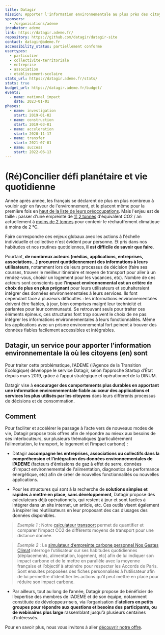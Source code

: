 ```yaml
---
title: Datagir
mission: Apporter l'information environnementale au plus près des citoyens
sponsors:
  - /organisations/ademe
incubator: ademe
link: https://datagir.ademe.fr/
repository: https://github.com/datagir/datagir-site
contact: datagir@ademe.fr
accessibility_status: partiellement conforme
usertypes:
  - particulier
  - collectivite-territoriale
  - entreprise
  - association
  - etablissement-scolaire
stats_url: https://datagir.ademe.fr/stats/
stats: true
budget_url: https://datagir.ademe.fr/budget/
events:
  - name: national_impact
    date: 2023-01-01
phases:
  - name: investigation
    start: 2019-01-02
  - name: construction
    start: 2019-03-01
  - name: acceleration
    start: 2020-11-17
  - name: transfer
    start: 2021-07-01
  - name: success
    start: 2022-06-13
---
```


# (Ré)Concilier défi planétaire et vie quotidienne

Année après année, les français se déclarent de plus en plus nombreux à vouloir agir en faveur de l'environnement, et le placent même pour la première fois en [haut de la liste de leurs préoccupations](https://presse.ademe.fr/2019/12/barometre-les-francais-placent-lenvironnement-pour-la-premiere-fois-en-haut-de-la-liste-de-leurs-preoccupations.html).
Mais l'enjeu est de taille : passer d'une empreinte de [11,2 tonnes](https://www.insee.fr/fr/statistiques/3281683?sommaire=3281778) d'équivalent CO2 / an actuellement à [moins de 2 tonnes](http://temis.documentation.developpement-durable.gouv.fr/docs/Temis/0085/Temis-0085717/22640.pdf) pour contenir le réchauffement climatique à moins de 2 °C.

Faire correspondre ces enjeux globaux avec les actions à l'échelle individuelle et collective n'est évident pour personne. Et pris dans nos habitudes et nos routines quotidiennes, **il est difficile de savoir que faire**.

Pourtant, **de nombreux acteurs (médias, applications, entreprises, associations...) procurent quotidiennement des informations à leurs utilisateurs**, notamment lors de leurs processus de décision (faire ses courses, trouver le meilleur itinéraire et moyen de transport pour aller à un rendez-vous, choisir un logement pour les vacances, etc). Nombre de ces acteurs sont conscients que **l’impact environnemental est un critère de choix de plus en plus prégnant** pour leurs utilisateurs et souhaiteraient intégrer des données environnementales à leurs services. Ils font cependant face à plusieurs difficultés : les informations environnementales doivent être fiables, à jour, bien comprises malgré leur technicité et parlantes pour leur communauté. Se retrouvant seuls pour traiter ces éléments épineux, ces structures font trop souvent le choix de ne pas intégrer les informations environnementales à leurs fonctionnalités. Même les applications avec un prisme environnemental fort peinent à trouver des données fiables facilement accessibles et intégrables.

## Datagir, un service pour apporter l’information environnementale là où les citoyens (en) sont
Pour traiter cette problématique, l’ADEME (l’Agence de la Transition Ecologique) développe le service Datagir, selon l’approche Startup d’État depuis mars 2019, grâce à l’appui stratégique et opérationnel de la DINUM.

Datagir vise à **encourager des comportements plus durables en apportant une information environnementale fiable au cœur des applications et services les plus utilisés par les citoyens** dans leurs différents processus de décisions et de consommation.

## Comment
Pour faciliter et accélérer le passage à l’acte vers de nouveaux modes de vie, Datagir propose trois offres afin de répondre au mieux aux besoins de ses interlocuteurs, sur plusieurs thématiques (particulièrement l’alimentation, le transport, le logement et l’impact carbone) :

- Datagir **accompagne les entreprises, associations ou collectifs dans la compréhension et l’intégration des données environnementales de l’ADEME** (facteurs d’émissions de gaz à effet de serre, données d'impact environnemental de l'alimentation, diagnostics de performance énergétique, etc) afin de créer de nouvelles fonctionnalités ou nouvelles applications.

- Pour les structures qui sont à la recherche de **solutions simples et rapides à mettre en place, sans développement**, Datagir propose des calculateurs déjà opérationnels, qui restent à jour et sont faciles à intégrer dans un site internet, un article, etc. Ces outils visent également à inspirer les réutilisateurs en leur proposant des cas d’usages des données disponibles.

> *Exemple 1* : Notre [calculateur transport](https://monimpacttransport.fr) permet de quantifier et comparer l’impact CO2 de différents moyens de transport pour une distance donnée.

> *Exemple 2* : Le [simulateur d’empreinte carbone personnel Nos Gestes Climat](https://nosgestesclimat.fr) interroge l’utilisateur sur ses habitudes quotidiennes (déplacements, alimentation, logement, etc) afin de lui indiquer son impact carbone et de le mettre en parallèle avec la moyenne française et l’objectif à atteindre pour respecter les Accords de Paris. Sont ensuites proposées des fiches personnalisés à l’utilisateur afin de lui permettre d’identifier les actions qu’il peut mettre en place pour réduire son impact carbone.

- Par ailleurs, tout au long de l’année, Datagir propose de bénéficier de l’expertise des membres de l’ADEME et de son équipe, notamment constituée de développeu·r·se·s, via l’organisation d’**ateliers en petits groupes pour répondre aux questions et besoins des participants, ou de webinaires plus large** rassemblant jusqu'à plusieurs centaines d’intéressés.

Pour en savoir plus, nous vous invitons à aller [découvrir notre offre](https://datagir.ademe.fr/qui-sommes-nous/).
